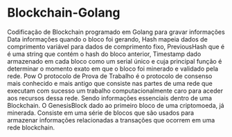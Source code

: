 # Blockchain-Golang

Codificação de Blockchain programado em Golang para gravar informações Data informações quando o bloco foi gerando, Hash mapeia dados de comprimento variável para dados de comprimento fixo, PreviousHash 
que é  é uma string que contém o hash do bloco anterior, 
Timestamp dado armazenado em cada bloco como um serial único e cuja principal função é determinar o momento exato em que o bloco foi minerado e validado pela rede.
Pow O protocolo de Prova de Trabalho é o protocolo de consenso mais conhecido e mais antigo que consiste nas partes de uma rede que executam com sucesso um trabalho 
computacionalmente caro para aceder aos recursos dessa rede.
Sendo informações essenciais dentro de uma Blockchain. O GenesisBlock dado ao primeiro bloco de uma criptomoeda, já minerada. 
Consiste em uma série de blocos que são usados para armazenar informações relacionadas a transações que ocorrem em uma rede blockchain.
